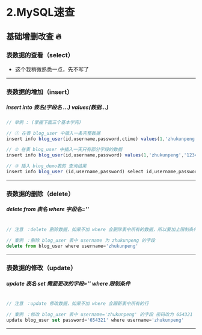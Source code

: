 # 2.MySQL速查

## 基础增删改查 🔥

### 表数据的查看（select）

- 这个我稍微熟悉一点，先不写了

---

### 表数据的增加（insert）

##### insert into 表名(字段名 ...) values(数据...)

```javascript
// 举例 : (掌握下面三个基本学完)

// ① 在表 blog_user 中插入一条完整数据
insert info blog_user(id,username,password,ctime) values(1,'zhukunpeng','123456','2018-11-23');

// ② 在表 blog_user 中插入一天只有部分字段的数据
insert info blog_user(id,username,password) values(1,'zhukunpeng','123456');

// ③ 插入 blog_demo表的 查询结果
insert info blog_user (id,username,password) select id,username,password from blog_demo
```

---

### 表数据的删除（delete）

##### delete from 表名 where 字段名=''

```javascript

// 注意 ：delete 删除数据，如果不加 where 会删除表中所有的数据，所以要加上限制条件 where

// 案例 ：删除 blog_user 表中 username 为 zhukunpeng 的字段
delete from blog_user where username='zhukunpeng'

```

---

### 表数据的修改（update）

##### update 表名 set 需要更改的字段='' where 限制条件

```javascript

// 注意 ：update 修改数据，如果不加 where 会跟新表中所有的行

// 案例 ：修改 blog_user 表中 username='zhukunpeng' 的字段 密码改为 654321
update blog_user set password='654321' where username='zhukunpeng'

```

---